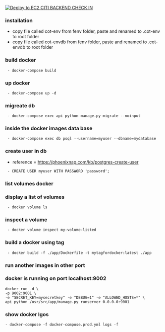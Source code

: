 [![Deploy to EC2 CITI BACKEND CHECK IN](https://github.com/ngelrojas/citi-back-end/actions/workflows/manual.yml/badge.svg)](https://github.com/ngelrojas/citi-back-end/actions/workflows/manual.yml)

### installation
- copy file called cot-env from fenv folder, paste and renamed to .cot-env to
  root folder
- copy file called cot-envdb from fenv folder, paste and renamed to .cot-envdb
  to root folder
 
### build docker
```
 - docker-compose build
```

### up docker
```
 - docker-compose up -d 
```

### migreate db
```
 - docker-compose exec api python manage.py migrate --noinput 
```

### inside the docker images data base 
```
 - docker-compose exec db psql --username=myuser --dbname=mydatabase 
```
### create user in db
- reference = https://phoenixnap.com/kb/postgres-create-user
```
 - CREATE USER myuser WITH PASSWORD 'password';
```

### list volumes docker 
### display a list of volumes
```
 - docker volume ls 
```

### inspect a volume 
```
 - docker volume inspect my-volume-listed 
```

### build a docker using tag 
```
 - docker build -f ./app/Dockerfile -t mytagfordocker:latest ./app
```

### run another images in other port 
### docker is running on port localhost:9002
```
docker run -d \                                     
-p 9002:9001 \
-e "SECRET_KEY=mysecretkey" -e "DEBUG=1" -e "ALLOWED_HOSTS=*" \
api python /usr/src/app/manage.py runserver 0.0.0.0:9001
```

### show docker lgos
```
- docker-compose -f docker-compose.prod.yml logs -f
```
